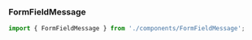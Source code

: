 ### FormFieldMessage

```js
import { FormFieldMessage } from './components/FormFieldMessage';
```

<!-- STORY -->
